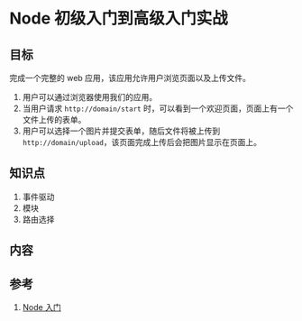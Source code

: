 # Node 初级入门到高级入门实战

## 目标

完成一个完整的 web 应用，该应用允许用户浏览页面以及上传文件。

1. 用户可以通过浏览器使用我们的应用。
2. 当用户请求 `http://domain/start` 时，可以看到一个欢迎页面，页面上有一个文件上传的表单。
3. 用户可以选择一个图片并提交表单，随后文件将被上传到 `http://domain/upload`，该页面完成上传后会把图片显示在页面上。


## 知识点

1. 事件驱动
2. 模块
3. 路由选择

## 内容


## 参考

1. [Node 入门](https://www.nodebeginner.org/index-zh-cn.html)

